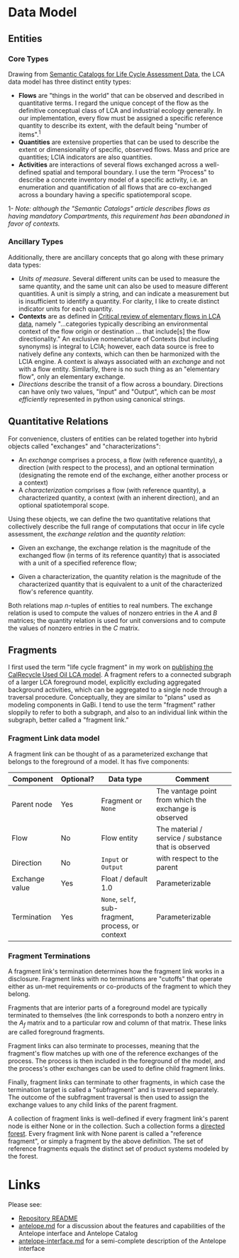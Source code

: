 # Data Model

## Entities

### Core Types

Drawing from [Semantic Catalogs for Life Cycle Assessment Data](https://doi.org/10.1016/j.jclepro.2016.07.216), the LCA data model has three distinct entity types:

 * **Flows** are "things in the world" that can be observed and described in quantitative terms.  I regard the unique concept of the flow as the definitive conceptual class of LCA and industrial ecology generally.  In our implementation, every flow must be assigned a specific reference quantity to describe its extent, with the default being "number of items".<sup>1</sup>
 * **Quantities** are extensive properties that can be used to describe the extent or dimensionality of specific, observed flows. Mass and price are quantities; LCIA indicators are also quantities.  
 * **Activities** are interactions of several flows exchanged across a well-defined spatial and temporal boundary.  I use the term "Process" to describe a concrete inventory model  of a specific activity, i.e. an enumeration and quantification of all flows that are co-exchanged across a boundary having a specific spatiotemporal scope.

1- *Note: although the "Semantic Catalogs" article describes flows as having mandatory Compartments, this requirement has been abandoned in favor of contexts.*

### Ancillary Types

Additionally, there are ancillary concepts that go along with these primary data types:

 * *Units of measure*.  Several different units can be used to measure the same quantity, and the same unit can also be used to measure different quantities.  A unit is simply a string, and can indicate a measurement but is insufficient to identify a quantity. For clarity, I like to create distinct indicator units for each quantity.
 * **Contexts** are as defined in [Critical review of elementary flows in LCA data](https://doi.org/10.1007/s11367-017-1354-3), namely "...categories typically describing an environmental context of the flow origin or destination ... that include[s] the flow directionality."  An exclusive nomenclature of Contexts (but including synonyms) is integral to LCIA; however, each data source is free to natively define any contexts, which can then be harmonized with the LCIA engine.  A context is always associated with an _exchange_ and not with a flow entity.  Similarlly, there is no such thing as an "elementary flow", only an elementary exchange.
 * *Directions* describe the transit of a flow across a boundary. Directions can have only two values, "Input" and "Output", which can be *most efficiently* represented in python using canonical strings.

## Quantitative Relations

For convenience, clusters of entities can be related together into hybrid objects called "exchanges" and "characterizations":

 * An _exchange_ comprises a process, a flow (with reference quantity), a direction (with respect to the process), and an optional termination (designating the remote end of the exchange, either another process or a context)
 * A _characterization_ comprises a flow (with reference quantity), a characterized quantity, a context (with an inherent direction), and an optional spatiotemporal scope.

Using these objects, we can define the two quantitative relations that collectively describe the full range of computations that occur in life cycle assessment, the _exchange relation_ and the _quantity relation_:

 * Given an exchange, the exchange relation is the magnitude of the exchanged flow (in terms of its reference quantity) that is associated with a unit of a specified reference flow;

 * Given a characterization, the quantity relation is the magnitude of the characterized quantity that is equivalent to a unit of the characterized flow's reference quantity.

Both relations map _n_-tuples of entities to real numbers.  The exchange relation is used to compute the values of nonzero entries in the _A_ and _B_ matrices; the quantity relation is used for unit conversions and to compute the values of nonzero entries in the _C_ matrix.

## Fragments

I first used the term "life cycle fragment" in my work on [publishing the CalRecycle Used Oil LCA model](https://www.researchgate.net/publication/266854886).  A fragment refers to a connected subgraph of a larger LCA foreground model, explicitly excluding aggregated background activities, which can be aggregated to a single node through a traversal procedure.  Conceptually, they are similar to "plans" used as modeling components in GaBi.  I tend to use the term "fragment" rather sloppily to refer to both a subgraph, and also to an individual link within the subgraph, better called a "fragment link."

### Fragment Link data model

A fragment link can be thought of as a parameterized exchange that belongs to the foreground of a model. It has five components:

|Component | Optional? | Data type | Comment|
|---|---|---|---|
|Parent node|Yes|Fragment or `None`|The vantage point from which the exchange is observed|
|Flow|No|Flow entity |The material / service / substance that is observed|
|Direction|No| `Input` or `Output`| with respect to the parent |
|Exchange value|Yes|Float / default 1.0|  Parameterizable|
|Termination|Yes|`None`, `self`, sub-fragment, process, or context|Parameterizable|

### Fragment Terminations

A fragment link's termination determines how the fragment link works in a disclosure.  Fragment links with no terminations are "cutoffs" that operate either as un-met requirements or co-products of the fragment to which they belong.

Fragments that are interior parts of a foreground model are typically terminated to themselves (the link corresponds to both a nonzero entry in the _A<sub>f</sub>_ matrix and to a particular row and column of that matrix.  These links are called foreground fragments.

Fragment links can also terminate to processes, meaning that the fragment's flow matches up with one of the reference exchanges of the process.  The process is then included in the foreground of the model, and the process's other exchanges can be used to define child fragment links.

Finally, fragment links can terminate to other fragments, in which case the termination target is called a "subfragment" and is traversed separately. The outcome of the subfragment traversal is then used to assign the exchange values to any child links of the parent fragment.

A collection of fragment links is well-defined if every fragment link's parent node is either None or in the collection.  Such a collection forms a [directed forest](https://en.wikipedia.org/wiki/Tree_(graph_theory)#Polyforest). Every fragment link with None parent is called a "reference fragment", or simply a fragment by the above definition.  The set of reference fragments equals the distinct set of product systems modeled by the forest.

# Links

Please see:
 * [Repository README](README.md)
 * [antelope.md](antelope.md) for a discussion about the features and capabilities of the Antelope interface and Antelope Catalog
 * [antelope-interface.md](antelope-interface.md) for a semi-complete description of the Antelope interface
 


